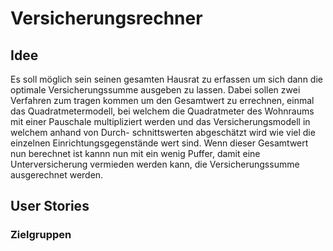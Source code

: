 # Versicherungsrechner

## Idee

Es soll möglich sein seinen gesamten Hausrat zu erfassen um sich dann die optimale Versicherungssumme ausgeben zu lassen.
Dabei sollen zwei Verfahren zum tragen kommen um den Gesamtwert zu errechnen, einmal das Quadratmetermodell, bei welchem die
Quadratmeter des Wohnraums mit einer Pauschale multipliziert werden und das Versicherungsmodell in welchem anhand von Durch-
schnittswerten abgeschätzt wird wie viel die einzelnen Einrichtungsgegenstände wert sind.
Wenn dieser Gesamtwert nun berechnet ist kannn nun mit ein wenig Puffer, damit eine Unterversicherung vermieden werden kann, die Versicherungssumme ausgerechnet werden.

## User Stories

### Zielgruppen

